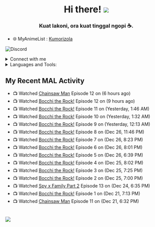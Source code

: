 <h1 align="center">Hi there! <img src="https://media.giphy.com/media/hvRJCLFzcasrR4ia7z/giphy.gif" width="25px"> </h1>
<h3 align="center">Kuat lakoni, ora kuat tinggal ngopi ☕.</h3>

- 🌐 MyAnimeList : [Kumorizola](https://myanimelist.net/animelist/Kumorizola)

![Discord](https://discord.c99.nl/widget/theme-3/761213268009943051.png)
<details>
      <summary>Connect with me</summary>
    <p align="left">
        <a href="https://www.facebook.com/kumori.hartley.1" target="blank"><img align="center"
                src="https://raw.githubusercontent.com/rahuldkjain/github-profile-readme-generator/master/src/images/icons/Social/facebook.svg"
                alt="kumori hartley" height="30" width="40" /></a>
        <a href="https://www.instagram.com/kumorizola/" target="blank"><img align="center"
                src="https://raw.githubusercontent.com/rahuldkjain/github-profile-readme-generator/master/src/images/icons/Social/instagram.svg"
                alt="kumorizola" height="30" width="40" /></a>
        <a href="https://discord.com" target="blank"><img align="center"
                src="https://raw.githubusercontent.com/rahuldkjain/github-profile-readme-generator/master/src/images/icons/Social/discord.svg"
                alt="Kumori#5882" height="30" width="40" /></a>
    </p>
</details>

<details>
    <summary align="left">Languages and Tools:</summary>
<p align="left">
      <a href="https://www.w3schools.com/css/" target="_blank">
        <img src="https://raw.githubusercontent.com/devicons/devicon/master/icons/css3/css3-original-wordmark.svg"
            alt="css3" width="40" height="40" /> </a> <a href="https://www.w3.org/html/" target="_blank"> <img
            src="https://raw.githubusercontent.com/devicons/devicon/master/icons/html5/html5-original-wordmark.svg"
            alt="html5" width="40" height="40" /> </a> <a href="https://www.java.com" target="_blank"> <img
            src="https://raw.githubusercontent.com/devicons/devicon/master/icons/java/java-original.svg" alt="java"
            width="40" height="40" /> </a> <a href="https://developer.mozilla.org/en-US/docs/Web/JavaScript"
            target="_blank"> <img
            src="https://raw.githubusercontent.com/devicons/devicon/master/icons/javascript/javascript-original.svg"
            alt="javascript" width="40" height="40" /> </a> <a href="https://nodejs.org" target="_blank"> <img
            src="https://raw.githubusercontent.com/devicons/devicon/master/icons/nodejs/nodejs-original-wordmark.svg"
            alt="nodejs" width="40" height="40" /> </a> <a href="https://www.python.org" target="_blank"> <img
            src="https://raw.githubusercontent.com/devicons/devicon/master/icons/python/python-original.svg"
            alt="python" width="40" height="40" /> </a> <a href="https://www.typescriptlang.org/" target="_blank"> <img
            src="https://raw.githubusercontent.com/devicons/devicon/master/icons/typescript/typescript-original.svg" 
            alt="typescript" width="40" height="40" /> </a> <a href="https://www.photoshop.com/en" target="_blank"> <img
            src="https://upload.wikimedia.org/wikipedia/commons/a/af/Adobe_Photoshop_CC_icon.svg" alt="photoshop" width="40" height="40"/> </a>
            <a href="https://www.adobe.com/products/premiere.html" target="_blank"> <img
            src="https://upload.wikimedia.org/wikipedia/commons/4/40/Adobe_Premiere_Pro_CC_icon.svg" alt="Premiere pro" width="40" height="40"/> </a>
            <a href="https://www.adobe.com/in/products/illustrator.html" target="_blank"> <img 
            src="https://upload.wikimedia.org/wikipedia/commons/f/fb/Adobe_Illustrator_CC_icon.svg" alt="illustrator" width="40" height="40"/> </a>
      
 </details>
 
 <h2> My Recent MAL Activity</h2>
<!-- MAL_ACTIVITY:start -->

- 📺 Watched [Chainsaw Man](https://MyAnimeList.net/anime.php?id=44511) Episode 12 on (6 hours ago)
- 📺 Watched [Bocchi the Rock!](https://MyAnimeList.net/anime.php?id=47917) Episode 12 on (9 hours ago)
- 📺 Watched [Bocchi the Rock!](https://MyAnimeList.net/anime.php?id=47917) Episode 11 on (Yesterday, 1:46 AM)
- 📺 Watched [Bocchi the Rock!](https://MyAnimeList.net/anime.php?id=47917) Episode 10 on (Yesterday, 1:32 AM)
- 📺 Watched [Bocchi the Rock!](https://MyAnimeList.net/anime.php?id=47917) Episode 9 on (Yesterday, 12:13 AM)
- 📺 Watched [Bocchi the Rock!](https://MyAnimeList.net/anime.php?id=47917) Episode 8 on (Dec 26, 11:46 PM)
- 📺 Watched [Bocchi the Rock!](https://MyAnimeList.net/anime.php?id=47917) Episode 7 on (Dec 26, 8:23 PM)
- 📺 Watched [Bocchi the Rock!](https://MyAnimeList.net/anime.php?id=47917) Episode 6 on (Dec 26, 8:01 PM)
- 📺 Watched [Bocchi the Rock!](https://MyAnimeList.net/anime.php?id=47917) Episode 5 on (Dec 26, 6:39 PM)
- 📺 Watched [Bocchi the Rock!](https://MyAnimeList.net/anime.php?id=47917) Episode 4 on (Dec 25, 8:02 PM)
- 📺 Watched [Bocchi the Rock!](https://MyAnimeList.net/anime.php?id=47917) Episode 3 on (Dec 25, 7:25 PM)
- 📺 Watched [Bocchi the Rock!](https://MyAnimeList.net/anime.php?id=47917) Episode 2 on (Dec 25, 7:00 PM)
- 📺 Watched [Spy x Family Part 2](https://MyAnimeList.net/anime.php?id=50602) Episode 13 on (Dec 24, 6:35 PM)
- 📺 Watched [Bocchi the Rock!](https://MyAnimeList.net/anime.php?id=47917) Episode 1 on (Dec 21, 7:13 PM)
- 📺 Watched [Chainsaw Man](https://MyAnimeList.net/anime.php?id=44511) Episode 11 on (Dec 21, 6:32 PM)

<!-- MAL_ACTIVITY:end -->

  
<h2 align="left"> <img src="https://media.discordapp.net/attachments/918405470073520168/919220018355523584/ezgif.com-gif-maker_1.gif">
